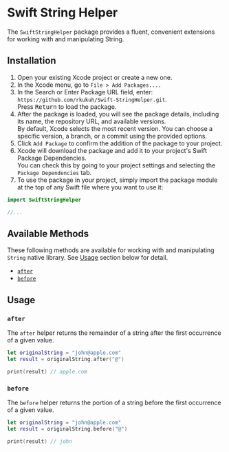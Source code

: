 # Swift String Helper

The `SwiftStringHelper` package provides a fluent, convenient extensions for working with and manipulating String.

## Installation

1. Open your existing Xcode project or create a new one.
2. In the Xcode menu, go to `File > Add Packages....`
3. In the Search or Enter Package URL field, enter: `https://github.com/rkukuh/Swift-StringHelper.git`.  
Press <kbd>Return</kbd> to load the package.
4. After the package is loaded, you will see the package details, including its name, the repository URL, and available versions.  
By default, Xcode selects the most recent version. You can choose a specific version, a branch, or a commit using the provided options.
5. Click `Add Package` to confirm the addition of the package to your project.
6. Xcode will download the package and add it to your project's Swift Package Dependencies.  
You can check this by going to your project settings and selecting the `Package Dependencies` tab.
7. To use the package in your project, simply import the package module at the top of any Swift file where you want to use it:

```swift
import SwiftStringHelper

//...
```

## Available Methods

These following methods are available for working with and manipulating `String` native library. See [Usage](https://github.com/rkukuh/Swift-StringHelper#usage) section below for detail.

- [`after`](https://github.com/rkukuh/Swift-StringHelper#after)
- [`before`](https://github.com/rkukuh/Swift-StringHelper#before)

## Usage

### `after`

The `after` helper returns the remainder of a string after the first occurrence of a given value.

```swift
let originalString = "john@apple.com"
let result = originalString.after("@")

print(result) // apple.com
```

### `before`

The `before` helper returns the portion of a string before the first occurrence of a given value.

```swift
let originalString = "john@apple.com"
let result = originalString.before("@")

print(result) // john
```
